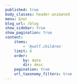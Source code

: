 ```yaml
---
published: true
body_classes: header-animated
menu: Блог
blog_url: /blog
show_sidebar: true
show_pagination: true
content:
    items:
        - '@self.children'
    limit: 6
    order:
        by: date
        dir: desc
    pagination: true
    url_taxonomy_filters: true
---
```


